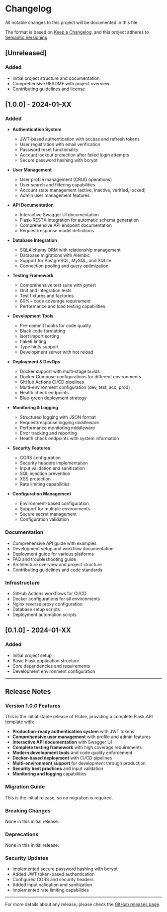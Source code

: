 # Changelog

All notable changes to this project will be documented in this file.

The format is based on [Keep a Changelog](https://keepachangelog.com/en/1.0.0/),
and this project adheres to [Semantic Versioning](https://semver.org/spec/v2.0.0.html).

## [Unreleased]

### Added
- Initial project structure and documentation
- Comprehensive README with project overview
- Contributing guidelines and license

## [1.0.0] - 2024-01-XX

### Added
- **Authentication System**
  - JWT-based authentication with access and refresh tokens
  - User registration with email verification
  - Password reset functionality
  - Account lockout protection after failed login attempts
  - Secure password hashing with bcrypt

- **User Management**
  - User profile management (CRUD operations)
  - User search and filtering capabilities
  - Account state management (active, inactive, verified, locked)
  - Admin user management features

- **API Documentation**
  - Interactive Swagger UI documentation
  - Flask-RESTX integration for automatic schema generation
  - Comprehensive API endpoint documentation
  - Request/response model definitions

- **Database Integration**
  - SQLAlchemy ORM with relationship management
  - Database migrations with Alembic
  - Support for PostgreSQL, MySQL, and SQLite
  - Connection pooling and query optimization

- **Testing Framework**
  - Comprehensive test suite with pytest
  - Unit and integration tests
  - Test fixtures and factories
  - 80%+ code coverage requirement
  - Performance and load testing capabilities

- **Development Tools**
  - Pre-commit hooks for code quality
  - Black code formatting
  - isort import sorting
  - flake8 linting
  - Type hints support
  - Development server with hot reload

- **Deployment & DevOps**
  - Docker support with multi-stage builds
  - Docker Compose configurations for different environments
  - GitHub Actions CI/CD pipelines
  - Multi-environment configuration (dev, test, acc, prod)
  - Health check endpoints
  - Blue-green deployment strategy

- **Monitoring & Logging**
  - Structured logging with JSON format
  - Request/response logging middleware
  - Performance monitoring middleware
  - Error tracking and reporting
  - Health check endpoints with system information

- **Security Features**
  - CORS configuration
  - Security headers implementation
  - Input validation and sanitization
  - SQL injection prevention
  - XSS protection
  - Rate limiting capabilities

- **Configuration Management**
  - Environment-based configuration
  - Support for multiple environments
  - Secure secret management
  - Configuration validation

### Documentation
- Comprehensive API guide with examples
- Development setup and workflow documentation
- Deployment guide for various platforms
- FAQ and troubleshooting guide
- Architecture overview and project structure
- Contributing guidelines and code standards

### Infrastructure
- GitHub Actions workflows for CI/CD
- Docker configurations for all environments
- Nginx reverse proxy configuration
- Database setup scripts
- Deployment automation scripts

## [0.1.0] - 2024-01-XX

### Added
- Initial project setup
- Basic Flask application structure
- Core dependencies and requirements
- Development environment configuration

---

## Release Notes

### Version 1.0.0 Features

This is the initial stable release of Flokie, providing a complete Flask API template with:

- **Production-ready authentication system** with JWT tokens
- **Comprehensive user management** with profile and admin features
- **Interactive API documentation** with Swagger UI
- **Complete testing framework** with high coverage requirements
- **Modern development tools** and code quality enforcement
- **Docker-based deployment** with CI/CD pipelines
- **Multi-environment support** for development through production
- **Security best practices** and input validation
- **Monitoring and logging** capabilities

### Migration Guide

This is the initial release, so no migration is required.

### Breaking Changes

None in this initial release.

### Deprecations

None in this initial release.

### Security Updates

- Implemented secure password hashing with bcrypt
- Added JWT token-based authentication
- Configured CORS and security headers
- Added input validation and sanitization
- Implemented rate limiting capabilities

---

For more details about any release, please check the [GitHub releases page](https://github.com/yourusername/flokie/releases).

